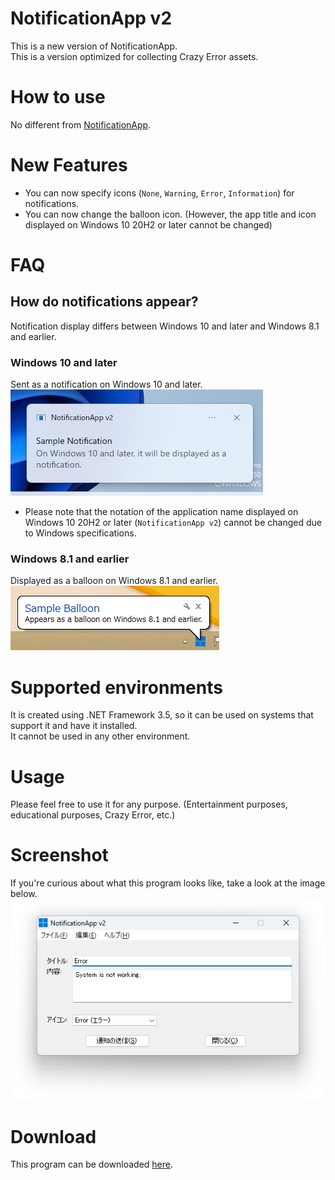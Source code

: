 # NotificationApp v2
This is a new version of NotificationApp.
<br>This is a version optimized for collecting Crazy Error assets.

# How to use
No different from [NotificationApp](https://yuuya20061202.wixsite.com/website/%E4%BB%BB%E6%84%8F%E3%81%AE%E5%86%85%E5%AE%B9%E3%81%A7%E9%80%9A%E7%9F%A5%E3%82%92%E9%80%81%E4%BF%A1).

# New Features
* You can now specify icons (``None``, ``Warning``, ``Error``, ``Information``) for notifications.
* You can now change the balloon icon. (However, the app title and icon displayed on Windows 10 20H2 or later cannot be changed)

# FAQ
## How do notifications appear?
Notification display differs between Windows 10 and later and Windows 8.1 and earlier.
### Windows 10 and later
Sent as a notification on Windows 10 and later.<br>
![Sample on Windows 10/11](example/windows10.png)
* Please note that the notation of the application name displayed on Windows 10 20H2 or later (```NotificationApp v2```) cannot be changed due to Windows specifications.
### Windows 8.1 and earlier
Displayed as a balloon on Windows 8.1 and earlier.<br>
![Sample on Windows 8.1 and earlier](example/windows81.png)

# Supported environments
It is created using .NET Framework 3.5, so it can be used on systems that support it and have it installed.
<br>It cannot be used in any other environment.

# Usage
Please feel free to use it for any purpose. (Entertainment purposes, educational purposes, Crazy Error, etc.)

# Screenshot
If you're curious about what this program looks like, take a look at the image below.<br>
![Screenshot](Screenshot.png)

# Download
This program can be downloaded [here](https://github.com/YuuyaGitHub/CS-Apps-Repository/raw/main/NotificationApp%20v2/bin/Release/NotificationApp%20v2.exe).
